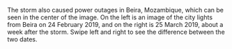 <p>The storm also caused power outages in Beira, Mozambique, which can be seen in the center of the image. On the left is an image of the city lights from Beira on 24 February 2019, and on the right is 25 March 2019, about a week after the storm. Swipe left and right to see the difference between the two dates.</p>
